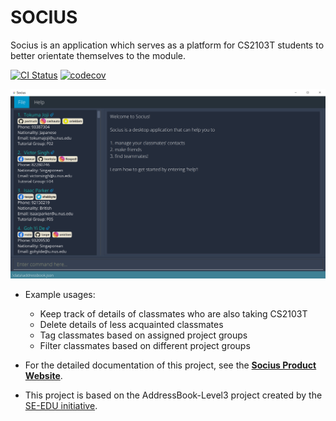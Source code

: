 # SOCIUS

Socius is an application which serves as a platform for CS2103T students to better orientate themselves to the module.

[![CI Status](https://github.com/se-edu/addressbook-level3/workflows/Java%20CI/badge.svg)](https://github.com/se-edu/addressbook-level3/actions)
[![codecov](https://codecov.io/gh/AY2122S1-CS2103T-W08-4/tp/branch/master/graph/badge.svg?token=29JROHA29V)](https://codecov.io/gh/AY2122S1-CS2103T-W08-4/tp)

![Ui](docs/images/Ui.png)

* Example usages:
    * Keep track of details of classmates who are also taking CS2103T
    * Delete details of less acquainted classmates
    * Tag classmates based on assigned project groups
    * Filter classmates based on different project groups


* For the detailed documentation of this project, see
  the **[Socius Product Website](https://ay2122s1-cs2103t-w08-4.github.io/tp/)**.
* This project is based on the AddressBook-Level3 project created by the [SE-EDU initiative](https://se-education.org).

